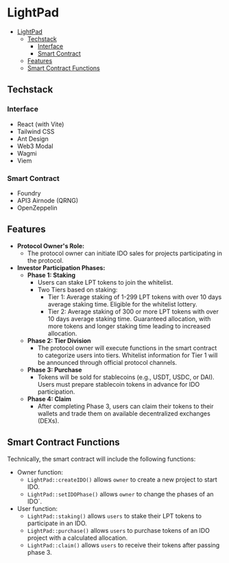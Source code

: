 # LightPad

- [LightPad](#lightpad)
  - [Techstack](#techstack)
    - [Interface](#interface)
    - [Smart Contract](#smart-contract)
  - [Features](#features)
  - [Smart Contract Functions](#smart-contract-functions)

## Techstack

### Interface
- React (with Vite)
- Tailwind CSS
- Ant Design
- Web3 Modal
- Wagmi
- Viem
  
### Smart Contract
-  Foundry
-  API3 Airnode (QRNG)
-  OpenZeppelin

## Features
- **Protocol Owner's Role:**
  - The protocol owner can initiate IDO sales for projects participating in the protocol.
- **Investor Participation Phases:**
  -  **Phase 1: Staking** 
     - Users can stake LPT tokens to join the whitelist.
     - Two Tiers based on staking:
       - Tier 1: Average staking of 1-299 LPT tokens with over 10 days average staking time. Eligible for the whitelist lottery.
       - Tier 2: Average staking of 300 or more LPT tokens with over 10 days average staking time. Guaranteed allocation, with more tokens and longer staking time leading to increased allocation.
  -  **Phase 2: Tier Division** 
     -  The protocol owner will execute functions in the smart contract to categorize users into tiers. Whitelist information for Tier 1 will be announced through official protocol channels.
  -  **Phase 3: Purchase** 
     -  Tokens will be sold for stablecoins (e.g., USDT, USDC, or DAI). Users must prepare stablecoin tokens in advance for IDO participation.
  -  **Phase 4: Claim** 
     -  After completing Phase 3, users can claim their tokens to their wallets and trade them on available decentralized exchanges (DEXs).

## Smart Contract Functions

Technically, the smart contract will include the following functions:

- Owner function:
  - `LightPad::createIDO()` allows `owner` to create a new project to start IDO.
  - `LightPad::setIDOPhase()` allows `owner` to change the phases of an IDO`.
- User function:
  - `LightPad::staking()` allows `users` to stake their LPT tokens to participate in an IDO.
  - `LightPad::purchase()` allows `users` to purchase tokens of an IDO project with a calculated allocation.
  - `LightPad::claim()` allows `users` to receive their tokens after passing phase 3.